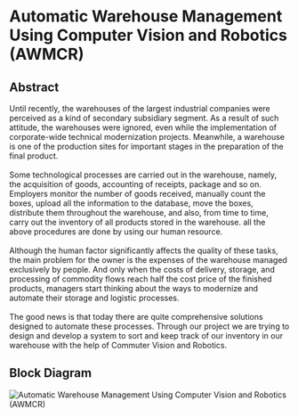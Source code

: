 # Automatic Warehouse Management Using Computer Vision and Robotics (AWMCR)
## Abstract
Until recently, the warehouses of the largest industrial companies were perceived as a kind of secondary subsidiary segment. As a result of such attitude, the warehouses were ignored, even while the implementation of corporate-wide technical modernization projects. Meanwhile, a warehouse is one of the production sites for important stages in the preparation of the final product.<br><br>Some technological processes are carried out in the warehouse, namely, the acquisition of goods, accounting of receipts, package and so on. Employers monitor the number of goods received, manually count the boxes, upload all the information to the database, move the boxes, distribute them throughout the warehouse, and also, from time to time, carry out the inventory of all products stored in the warehouse. all the above procedures are done by using our human resource.<br>
<br>Although the human factor significantly affects the quality of these tasks, the main problem for the owner is the expenses of the warehouse managed exclusively by people. And only when the costs of delivery, storage, and processing of commodity flows reach half the cost price of the finished products, managers start thinking about the ways to modernize and automate their storage and logistic processes.<br>
<br>The good news is that today there are quite comprehensive solutions designed to automate these processes. Through our project we are trying to design and develop a system to sort and keep track of our inventory in our warehouse with the help of Commuter Vision and Robotics.
<br>
## Block Diagram
![Automatic Warehouse Management Using Computer Vision and Robotics (AWMCR)](https://user-images.githubusercontent.com/109785046/216287637-36a2a43d-9251-454c-87c5-839a47d61726.png)
